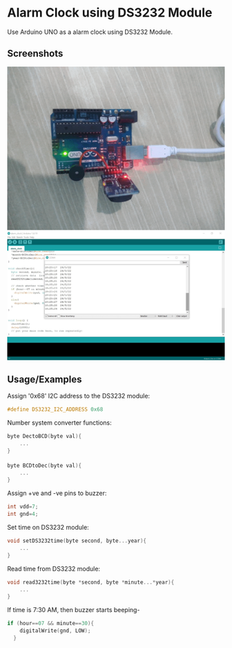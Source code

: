 
# Alarm Clock using DS3232 Module

Use Arduino UNO as a alarm clock using DS3232 Module.


## Screenshots
![App Screenshot](https://raw.githubusercontent.com/shaurya121/Alarm-using-DS3231-RTC/main/Screenshots/device.gif)
![App Screenshot](https://raw.githubusercontent.com/shaurya121/Alarm-using-DS3231-RTC/main/Screenshots/serial_monitor.jpg)



## Usage/Examples
Assign '0x68' I2C address to the DS3232 module:
```c
#define DS3232_I2C_ADDRESS 0x68

```

Number system converter functions:
```c
byte DectoBCD(byte val){
    ...
}

byte BCDtoDec(byte val){
    ...
}
```

Assign +ve and -ve pins to buzzer:
```c
int vdd=7;
int gnd=4;
```
Set time on DS3232 module:
```c
void setDS3232time(byte second, byte...year){
    ...
}
```

Read time from DS3232 module:
```c
void read3232time(byte *second, byte *minute...*year){
    ...
}
```

If time is 7:30 AM, then buzzer starts beeping-
```c
if (hour==07 && minute==30){
    digitalWrite(gnd, LOW);
  }
```
